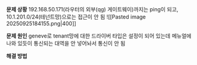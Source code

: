 **문제 상황**
192.168.50.171(라우터의 외부(qg) 게이트웨이)까지는 ping이 되고, 
10.1.201.0/24(테넌트망)으로는 접근이 안 됨
![[Pasted image 20250925184155.png|400]]

**문제 원인**
geneve로 tenant망에 대한 드라이버 타입은 설정이 되어 있는데 메뉴얼에 나와 있듯이 통신되는 대역을 안 넣어놔서 통신이 안 됨

**해결 방법**
